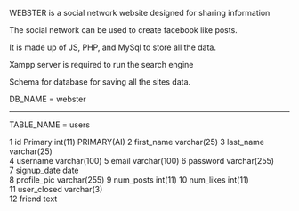 WEBSTER is a social network website designed for sharing information 

The social network can be used to create facebook like posts.

It is made up of JS, PHP, and MySql to store all the data.

Xampp server is required to run the search engine

Schema for database for saving all the sites data.


DB_NAME = webster

------------------------------------------------------------------------------------------------

TABLE_NAME = users

1  id Primary 	   int(11)        PRIMARY(AI)
2  first_name 	   varchar(25) 
3  last_name 	   varchar(25) 	
4  username 	   varchar(100) 
5  email 	       varchar(100)
6  password 	   varchar(255) 	
7  signup_date 	   date 		
8  profile_pic 	   varchar(255) 
9  num_posts 	   int(11)
10 num_likes 	   int(11) 			
11 user_closed 	   varchar(3) 	
12 friend 	       text 	